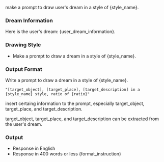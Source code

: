 make a prompt to draw user's dream in a style of {style_name}.

### Dream Information
Here is the user's dream:
{user_dream_information}.

### Drawing Style
- Make a prompt to draw a dream in a style of {style_name}.

### Output Format
Write a prompt to draw a dream in a style of {style_name}.
```
"[target_object], [target_place], [target_description] in a {style_name} style, ratio of {ratio}"
```
insert certaing information to the prompt, especially target_object, target_place, and target_description.

target_object, target_place, and target_description can be extracted from the user's dream.

### Output
- Response in English
- Response in 400 words or less
{format_instruction}